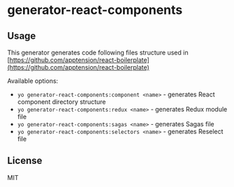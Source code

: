 # generator-react-components

## Usage

This generator generates code following files structure used in [https://github.com/apptension/react-boilerplate](https://github.com/apptension/react-boilerplate)


Available options:

* ```yo generator-react-components:component <name>``` - generates React component directory structure
* ```yo generator-react-components:redux <name>``` - generates Redux module file
* ```yo generator-react-components:sagas <name>``` - generates Sagas file
* ```yo generator-react-components:selectors <name>``` - generates Reselect file

## License

MIT
